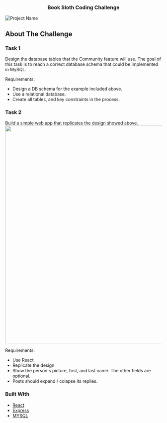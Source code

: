  <h3 align="center">Book Sloth Coding Challenge</h3>

![Project Name](gif/bookSloth.gif)

## About The Challenge

### Task 1

Design the database tables that the Community feature will use. The goal of this task is to reach a correct database schema that could be implemented in MySQL.

Requirements:

- Design a DB schema for the example included above.
- Use a relational database.
- Create all tables, and key constraints in the process.

### Task 2

Build a simple web app that replicates the design showed above.
<img src="https://user-images.githubusercontent.com/55850581/93656609-6d0d9100-f9f9-11ea-9eb9-5e1a0e187179.png" width="800" height="700">

Requirements:

- Use React
- Replicate the design
- Show the person's picture, first, and last name. The other fields are optional.
- Posts should expand / colapse its replies.

### Built With

- [React](https://reactjs.org/)
- [Express](https://expressjs.com/)
- [MYSQL](https://www.mysql.com/)
